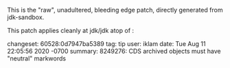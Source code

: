 This is the "raw", unadultered, bleeding edge patch, directly generated from jdk-sandbox.

This patch applies cleanly at jdk/jdk atop of :

changeset:   60528:0d7947ba5389
tag:         tip
user:        iklam
date:        Tue Aug 11 22:05:56 2020 -0700
summary:     8249276: CDS archived objects must have "neutral" markwords



